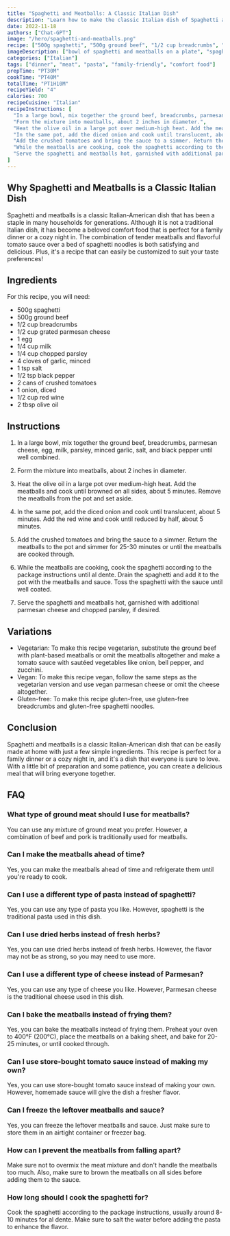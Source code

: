 ```yaml
---
title: "Spaghetti and Meatballs: A Classic Italian Dish"
description: "Learn how to make the classic Italian dish of Spaghetti and Meatballs from scratch with this easy recipe. Perfect for a family dinner or a cozy night in!"
date: 2022-11-18
authors: ["Chat-GPT"]
image: "/hero/spaghetti-and-meatballs.png"
recipe: ["500g spaghetti", "500g ground beef", "1/2 cup breadcrumbs", "1/2 cup grated parmesan cheese", "1 egg", "1/4 cup milk", "1/4 cup chopped parsley", "4 cloves of garlic", "1 tsp salt", "1/2 tsp black pepper", "2 cans of crushed tomatoes", "1 onion", "1/2 cup red wine", "2 tbsp olive oil"]
imageDescription: ["bowl of spaghetti and meatballs on a plate", "spaghetti noodles being tossed with tomato sauce", "raw meatballs on a plate", "grated parmesan cheese being sprinkled over spaghetti"]
categories: ["Italian"]
tags: ["dinner", "meat", "pasta", "family-friendly", "comfort food"]
prepTime: "PT30M"
cookTime: "PT40M"
totalTime: "PT1H10M"
recipeYield: "4"
calories: 700
recipeCuisine: "Italian"
recipeInstructions: [
  "In a large bowl, mix together the ground beef, breadcrumbs, parmesan cheese, egg, milk, parsley, minced garlic, salt, and black pepper until well combined.",
  "Form the mixture into meatballs, about 2 inches in diameter.",
  "Heat the olive oil in a large pot over medium-high heat. Add the meatballs and cook until browned on all sides, about 5 minutes. Remove the meatballs from the pot and set aside.",
  "In the same pot, add the diced onion and cook until translucent, about 5 minutes. Add the red wine and cook until reduced by half, about 5 minutes.",
  "Add the crushed tomatoes and bring the sauce to a simmer. Return the meatballs to the pot and simmer for 25-30 minutes or until the meatballs are cooked through.",
  "While the meatballs are cooking, cook the spaghetti according to the package instructions until al dente. Drain the spaghetti and add it to the pot with the meatballs and sauce. Toss the spaghetti with the sauce until well coated.",
  "Serve the spaghetti and meatballs hot, garnished with additional parmesan cheese and chopped parsley, if desired."
]
---
```


## Why Spaghetti and Meatballs is a Classic Italian Dish

Spaghetti and meatballs is a classic Italian-American dish that has been a staple in many households for generations. Although it is not a traditional Italian dish, it has become a beloved comfort food that is perfect for a family dinner or a cozy night in. The combination of tender meatballs and flavorful tomato sauce over a bed of spaghetti noodles is both satisfying and delicious. Plus, it's a recipe that can easily be customized to suit your taste preferences!

## Ingredients

For this recipe, you will need:

- 500g spaghetti
- 500g ground beef
- 1/2 cup breadcrumbs
- 1/2 cup grated parmesan cheese
- 1 egg
- 1/4 cup milk
- 1/4 cup chopped parsley
- 4 cloves of garlic, minced
- 1 tsp salt
- 1/2 tsp black pepper
- 2 cans of crushed tomatoes
- 1 onion, diced
- 1/2 cup red wine
- 2 tbsp olive oil

## Instructions

1. In a large bowl, mix together the ground beef, breadcrumbs, parmesan cheese, egg, milk, parsley, minced garlic, salt, and black pepper until well combined.

2. Form the mixture into meatballs, about 2 inches in diameter.

3. Heat the olive oil in a large pot over medium-high heat. Add the meatballs and cook until browned on all sides, about 5 minutes. Remove the meatballs from the pot and set aside.

4. In the same pot, add the diced onion and cook until translucent, about 5 minutes. Add the red wine and cook until reduced by half, about 5 minutes.

5. Add the crushed tomatoes and bring the sauce to a simmer. Return the meatballs to the pot and simmer for 25-30 minutes or until the meatballs are cooked through.

6. While the meatballs are cooking, cook the spaghetti according to the package instructions until al dente. Drain the spaghetti and add it to the pot with the meatballs and sauce. Toss the spaghetti with the sauce until well coated.

7. Serve the spaghetti and meatballs hot, garnished with additional parmesan cheese and chopped parsley, if desired.

## Variations

- Vegetarian: To make this recipe vegetarian, substitute the ground beef with plant-based meatballs or omit the meatballs altogether and make a tomato sauce with sautéed vegetables like onion, bell pepper, and zucchini.
- Vegan: To make this recipe vegan, follow the same steps as the vegetarian version and use vegan parmesan cheese or omit the cheese altogether.
- Gluten-free: To make this recipe gluten-free, use gluten-free breadcrumbs and gluten-free spaghetti noodles. 

## Conclusion

Spaghetti and meatballs is a classic Italian-American dish that can be easily made at home with just a few simple ingredients. This recipe is perfect for a family dinner or a cozy night in, and it's a dish that everyone is sure to love. With a little bit of preparation and some patience, you can create a delicious meal that will bring everyone together.

## FAQ

### What type of ground meat should I use for meatballs?

You can use any mixture of ground meat you prefer. However, a combination of beef and pork is traditionally used for meatballs.

### Can I make the meatballs ahead of time?

Yes, you can make the meatballs ahead of time and refrigerate them until you're ready to cook.

### Can I use a different type of pasta instead of spaghetti?

Yes, you can use any type of pasta you like. However, spaghetti is the traditional pasta used in this dish.

### Can I use dried herbs instead of fresh herbs?

Yes, you can use dried herbs instead of fresh herbs. However, the flavor may not be as strong, so you may need to use more.

### Can I use a different type of cheese instead of Parmesan?

Yes, you can use any type of cheese you like. However, Parmesan cheese is the traditional cheese used in this dish.

### Can I bake the meatballs instead of frying them?

Yes, you can bake the meatballs instead of frying them. Preheat your oven to 400°F (200°C), place the meatballs on a baking sheet, and bake for 20-25 minutes, or until cooked through.

### Can I use store-bought tomato sauce instead of making my own?

Yes, you can use store-bought tomato sauce instead of making your own. However, homemade sauce will give the dish a fresher flavor.

### Can I freeze the leftover meatballs and sauce?

Yes, you can freeze the leftover meatballs and sauce. Just make sure to store them in an airtight container or freezer bag.

### How can I prevent the meatballs from falling apart?

Make sure not to overmix the meat mixture and don't handle the meatballs too much. Also, make sure to brown the meatballs on all sides before adding them to the sauce.

### How long should I cook the spaghetti for?

Cook the spaghetti according to the package instructions, usually around 8-10 minutes for al dente. Make sure to salt the water before adding the pasta to enhance the flavor.